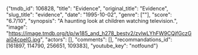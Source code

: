 {"tmdb_id": 106828, "title": "Evidence", "original_title": "Evidence", "slug_title": "evidence", "date": "1995-10-02", "genre": [""], "score": "6.7/10", "synopsis": "A haunting look at children watching television.", "image": "https://image.tmdb.org/t/p/w185_and_h278_bestv2/zvlwLYhFW9CQjfGczGai04cpelG.jpg", "actors": [], "comments": [], "recommandations_id": [161897, 114790, 256651, 109383], "youtube_key": "notfound"}